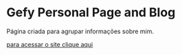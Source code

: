 # Gefy Personal Page and Blog

Página criada para agrupar informações sobre mim.

<a href="https://gefymarcos.github.io" target="_blank">para acessar o site clique aqui</a>

